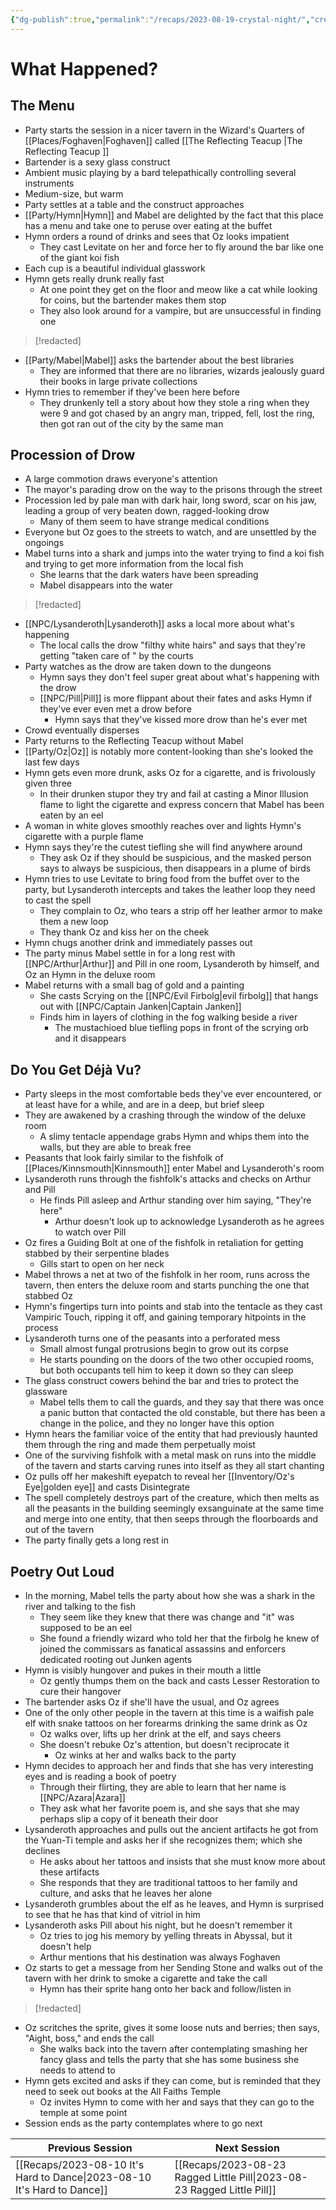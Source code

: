 ```yaml
---
{"dg-publish":true,"permalink":"/recaps/2023-08-19-crystal-night/","created":"","updated":""}
---
```



# What Happened?
## The Menu
- Party starts the session in a nicer tavern in the Wizard's Quarters of [[Places/Foghaven\|Foghaven]] called [[The Reflecting Teacup \|The Reflecting Teacup ]]
- Bartender is a sexy glass construct
- Ambient music playing by a bard telepathically controlling several instruments
- Medium-size, but warm
- Party settles at a table and the construct approaches 
- [[Party/Hymn\|Hymn]] and Mabel are delighted by the fact that this place has a menu and take one to peruse over eating at the buffet 
- Hymn orders a round of drinks and sees that Oz looks impatient 
	- They cast Levitate on her and force her to fly around the bar like one of the giant koi fish
- Each cup is a beautiful individual glasswork
- Hymn gets really drunk really fast 
	- At one point they get on the floor and meow like a cat while looking for coins, but the bartender makes them stop
	- They also look around for a vampire, but are unsuccessful in finding one

>[!redacted]

- [[Party/Mabel\|Mabel]] asks the bartender about the best libraries 
	- They are informed that there are no libraries, wizards jealously guard their books in large private collections 
- Hymn tries to remember if they've been here before 
	- They drunkenly tell a story about how they stole a ring when they were 9 and got chased by an angry man, tripped, fell, lost the ring, then got ran out of the city by the same man 

## Procession of Drow
- A large commotion draws everyone's attention 
- The mayor's parading drow on the way to the prisons through the street 
- Procession led by pale man with dark hair, long sword, scar on his jaw, leading a group of very beaten down, ragged-looking drow
	- Many of them seem to have strange medical conditions
- Everyone but Oz goes to the streets to watch, and are unsettled by the ongoings 
- Mabel turns into a shark and jumps into the water trying to find a koi fish and trying to get more information from the local fish
	- She learns that the dark waters have been spreading 
	- Mabel disappears into the water

>[!redacted]

- [[NPC/Lysanderoth\|Lysanderoth]] asks a local more about what's happening 
	- The local calls the drow "filthy white hairs" and says that they're getting "taken care of " by the courts 
- Party watches as the drow are taken down to the dungeons 
	- Hymn says they don't feel super great about what's happening with the drow
	- [[NPC/Pill\|Pill]] is more flippant about their fates and asks Hymn if they've ever even met a drow before 
		- Hymn says that they've kissed more drow than he's ever met
- Crowd eventually disperses
- Party returns to the Reflecting Teacup without Mabel
- [[Party/Oz\|Oz]] is notably more content-looking than she's looked the last few days 
- Hymn gets even more drunk, asks Oz for a cigarette, and is frivolously given three
	- In their drunken stupor they try and fail at casting a Minor Illusion flame to light the cigarette and express concern that Mabel has been eaten by an eel
- A  woman in white gloves smoothly reaches over and lights Hymn's cigarette with a purple flame
- Hymn says they're the cutest tiefling she will find anywhere around 
	- They ask Oz if they should be suspicious, and the masked person says to always be suspicious, then disappears in a plume of birds
- Hymn tries to use Levitate to bring food from the buffet over to the party, but Lysanderoth intercepts and takes the leather loop they need to cast the spell
	- They complain to Oz, who tears a strip off her leather armor to make them a new loop 
	- They thank Oz and kiss her on the cheek
- Hymn chugs another drink and immediately passes out
- The party minus Mabel settle in for a long rest with [[NPC/Arthur\|Arthur]] and Pill in one room, Lysanderoth by himself, and Oz an Hymn in the deluxe room
- Mabel returns with a small bag of gold and a painting
	- She casts Scrying on the [[NPC/Evil Firbolg\|evil firbolg]] that hangs out with [[NPC/Captain Janken\|Captain Janken]] 
	- Finds him in layers of clothing in the fog walking beside a river 
		- The mustachioed blue tiefling pops in front of the scrying orb and it disappears 

## Do You Get Déjà Vu?
- Party sleeps in the most comfortable beds they've ever encountered, or at least have for a while, and are in a deep, but brief sleep 
- They are awakened by a crashing through the window of the deluxe room 
	- A slimy tentacle appendage grabs Hymn and whips them into the walls, but they are able to break free 
- Peasants that look fairly similar to the fishfolk of [[Places/Kinnsmouth\|Kinnsmouth]] enter Mabel and Lysanderoth's room 
- Lysanderoth runs through the fishfolk's attacks and checks on Arthur and Pill
	- He finds Pill asleep and Arthur standing over him saying, "They're here"
		- Arthur doesn't look up to acknowledge Lysanderoth as he agrees to watch over Pill 
- Oz fires a Guiding Bolt at one of the fishfolk in retaliation for getting stabbed by their serpentine blades
	- Gills start to open on her neck
- Mabel throws a net at two of the fishfolk in her room, runs across the tavern, then enters the deluxe room and starts punching the one that stabbed Oz
- Hymn's fingertips turn into points and stab into the tentacle as they cast Vampiric Touch, ripping it off, and gaining temporary hitpoints in the process
- Lysanderoth turns one of the peasants into a perforated mess 
	- Small almost fungal protrusions begin to grow out its corpse 
	- He starts pounding on the doors of the two other occupied rooms, but both occupants tell him to keep it down so they can sleep 
- The glass construct cowers behind the bar and tries to protect the glassware
	- Mabel tells them to call the guards, and they say that there was once a panic button that contacted the old constable, but there has been a change in the police, and they no longer have this option 
- Hymn hears the familiar voice of the entity that had previously haunted them through the ring and made them perpetually moist
- One of the surviving fishfolk with a metal mask on runs into the middle of the tavern and starts carving runes into itself as they all start chanting 
- Oz pulls off her makeshift eyepatch to reveal her [[Inventory/Oz's Eye\|golden eye]] and casts Disintegrate
- The spell completely destroys part of the creature, which then melts as all the peasants in the building seemingly exsanguinate at the same time and merge into one entity, that then seeps through the floorboards and out of the tavern 
- The party finally gets a long rest in

## Poetry Out Loud
- In the morning, Mabel tells the party about how she was a shark in the river and  talking to the fish  
	- They seem like they knew that there was change and "it" was supposed to be an eel
	- She found a friendly wizard who told her that the firbolg he knew of joined the commissars as fanatical assassins and enforcers dedicated rooting out Junken agents
-  Hymn is visibly hungover and pukes in their mouth a little 
	- Oz gently thumps them on the back and casts Lesser Restoration to cure their hangover 
- The bartender asks Oz if she'll have the usual, and Oz agrees 
- One of the only other people in the tavern at this time is a waifish pale elf with snake tattoos on her forearms drinking the same drink as Oz
	- Oz walks over, lifts up her drink at the elf, and says cheers 
	- She doesn't rebuke Oz's attention, but doesn't reciprocate it
		- Oz winks at her and walks back to the party
- Hymn decides to approach her and finds that she has very interesting eyes and is reading a book of poetry 
	- Through their flirting, they are able to learn that her name is [[NPC/Azara\|Azara]]
	- They ask what her favorite poem is, and she says that she may perhaps slip a copy of it beneath their door 
- Lysanderoth approaches and pulls out the ancient artifacts he got from the Yuan-Ti temple and asks her if she recognizes them; which she declines 
	- He asks about her tattoos and insists that she must know more about these artifacts 
	- She responds that they are traditional tattoos to her family and culture, and asks that he leaves her alone
- Lysanderoth grumbles about the elf as he leaves, and Hymn is surprised to see that he has that kind of vitriol in him
- Lysanderoth asks Pill about his night, but he doesn't remember it 
	- Oz tries to jog his memory by yelling threats in Abyssal, but it doesn't help 
	- Arthur mentions that his destination was always Foghaven
- Oz starts to get a message from her Sending Stone and walks out of the tavern with her drink to smoke a cigarette and take the call 
	- Hymn has their sprite hang onto her back and follow/listen in 

>[!redacted]

- Oz scritches the sprite, gives it some loose nuts and berries; then says, "Aight, boss," and ends the call
	- She walks back into the tavern after contemplating smashing her fancy glass and tells the party that she has some business she needs to attend to 
- Hymn gets excited and asks if they can come, but is reminded that they need to seek out books at the All Faiths Temple 
	- Oz invites Hymn to come with her and says that they can go to the temple at some point
- Session ends as the party contemplates where to go next

|  **Previous Session**   |   **Next Session**   |
| --- | --- |
| [[Recaps/2023-08-10 It's Hard to Dance\|2023-08-10 It's Hard to Dance]]  | [[Recaps/2023-08-23 Ragged Little Pill\|2023-08-23 Ragged Little Pill]] |